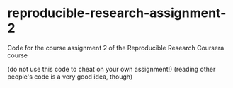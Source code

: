 # reproducible-research-assignment-2
Code for the course assignment 2 of the Reproducible Research Coursera course

(do not use this code to cheat on your own assignment!)
(reading other people's code is a very good idea, though)

